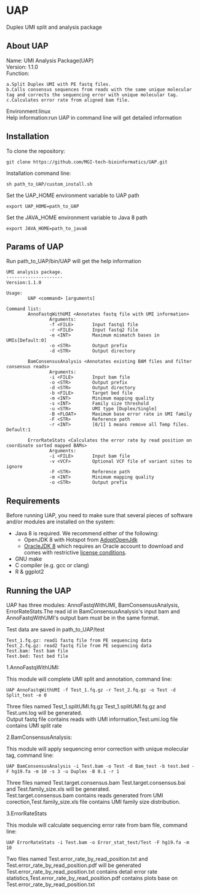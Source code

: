 # UAP
Duplex UMI split and analysis package

## About UAP  

Name: UMI Analysis Package(UAP)  
Version: 1.1.0  
Function:  

	a.Split Duplex UMI with PE fastq files.  
	b.Calls consensus sequences from reads with the same unique molecular tag and corrects the sequencing error with unique molecular tag. 
	c.Calculates error rate from aligned bam file.  

Environment:linux  
Help information:run UAP in command line will get detailed information  

## Installation  

To clone the repository:  

	git clone https://github.com/MGI-tech-bioinformatics/UAP.git

Installation command line:  

	sh path_to_UAP/custom_install.sh

Set the UAP_HOME environment variable to UAP path

	export UAP_HOME=path_to_UAP

Set the JAVA_HOME environment variable to Java 8 path

	export JAVA_HOME=path_to_java8

## Params of UAP  

Run path_to_UAP/bin/UAP will get the help information  

    UMI analysis package.
    ---------------------
    Version:1.1.0

    Usage:
            UAP <command> [arguments]

    Command list:
            AnnoFastqWithUMI <Annotates fastq file with UMI information>
                    Arguments:
                    -f <FILE>       Input fastq1 file
                    -r <FILE>       Input fastq2 file
                    -e <INT>        Maximum mismatch bases in UMIs[Default:0]
                    -o <STR>        Output prefix
                    -d <STR>        Output directory

            BamConsensusAnalysis <Annotates existing BAM files and filter consensus reads>
                    Arguments:
                    -i <FILE>       Input bam file
                    -o <STR>        Output prefix
                    -d <STR>        Output directory
                    -b <FILE>       Target bed file
                    -m <INT>        Minimum mapping quality
                    -s <INT>        Family size threshold
                    -u <STR>        UMI type [Duplex/Single]
                    -B <FLOAT>      Maximum base error rate in UMI family
                    -F <STR>        Reference path
                    -r <INT>        [0/1] 1 means remove all Temp files. Default:1

            ErrorRateStats <Calculates the error rate by read position on coordinate sorted mapped BAMs>
                    Arguments:
                    -i <FILE>       Input bam file
                    -v <VCF>        Optional VCF file of variant sites to ignore
                    -F <STR>        Reference path
                    -m <INT>        Minimum mapping quality
                    -o <STR>        Output prefix

## Requirements  

Before running UAP, you need to make sure that several pieces of software  
and/or modules are installed on the system:  

* Java 8 is required. We recommend either of the following: 
	* OpenJDK 8 with Hotspot from [AdoptOpenJdk](https://adoptopenjdk.net/)
	* [OracleJDK 8](https://www.oracle.com/technetwork/java/javase/downloads/jdk8-downloads-2133151.html)
which requires an Oracle account to download and comes with restrictive [license conditions](https://www.oracle.com/downloads/licenses/javase-license1.html).
* GNU make 
* C compiler (e.g. gcc or clang) 
* R & ggplot2  


## Running the UAP  

UAP has three modules: AnnoFastqWithUMI, BamConsensusAnalysis, ErrorRateStats.The read id in BamConsensusAnalysis's input bam and AnnoFastqWithUMI's output bam must be in the same format.  

Test data are saved in path_to_UAP/test  

	Test_1.fq.gz: read1 fastq file from PE sequencing data  
	Test_2.fq.gz: read2 fastq file from PE sequencing data  
	Test.bam: Test bam file  
	Test.bed: Test bed file  


1.AnnoFastqWithUMI:  

This module will complete UMI split and annotation, command line:

	UAP AnnoFastqWithUMI -f Test_1.fq.gz -r Test_2.fq.gz -o Test -d Split_test -e 0

Three files named Test_1.splitUMI.fq.gz Test_1.splitUMI.fq.gz and Test.umi.log will be generated.  
Output fastq file contains reads with UMI information,Test.umi.log file contains UMI split rate  

2.BamConsensusAnalysis:  

This module will apply sequencing error correction with unique molecular tag, command line:  

	UAP BamConsensusAnalysis -i Test.bam -o Test -d Bam_test -b test.bed -F hg19.fa -m 10 -s 3 -u Duplex -B 0.1 -r 1

Three files named Test.target.consensus.bam Test.target.consensus.bai and Test.family_size.xls will be generated.  
Test.target.consensus.bam contains reads generated from UMI corection,Test.family_size.xls file contains UMI family size distribution.  

3.ErrorRateStats  

This module will calculate sequencing error rate from bam file, command line:  

	UAP ErrorRateStats -i Test.bam -o Error_stat_test/Test -F hg19.fa -m 10

Two files named Test.error_rate_by_read_position.txt and Test.error_rate_by_read_position.pdf will be generated  
Test.error_rate_by_read_position.txt contains detail error rate statistics,Test.error_rate_by_read_position.pdf contains plots base on Test.error_rate_by_read_position.txt  
